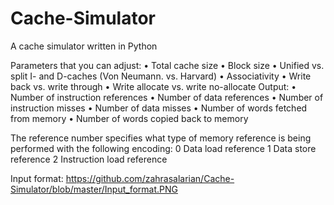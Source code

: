 # Cache-Simulator

A cache simulator written in Python

Parameters that you can adjust:
  • Total cache size
  • Block size
  • Unified vs. split I- and D-caches (Von Neumann. vs. Harvard)
  • Associativity
  • Write back vs. write through
  • Write allocate vs. write no-allocate
Output:
  • Number of instruction references
  • Number of data references
  • Number of instruction misses
  • Number of data misses
  • Number of words fetched from memory
  • Number of words copied back to memory
  
The reference number specifies what type of memory reference is being performed with the following encoding:
  0 Data load reference
  1 Data store reference
  2 Instruction load reference
  
Input format:
  https://github.com/zahrasalarian/Cache-Simulator/blob/master/Input_format.PNG
